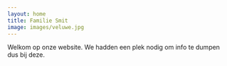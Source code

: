 ```yaml
---
layout: home
title: Familie Smit
image: images/veluwe.jpg
---
```

Welkom op onze website. We hadden een plek nodig om info te dumpen dus bij deze.
